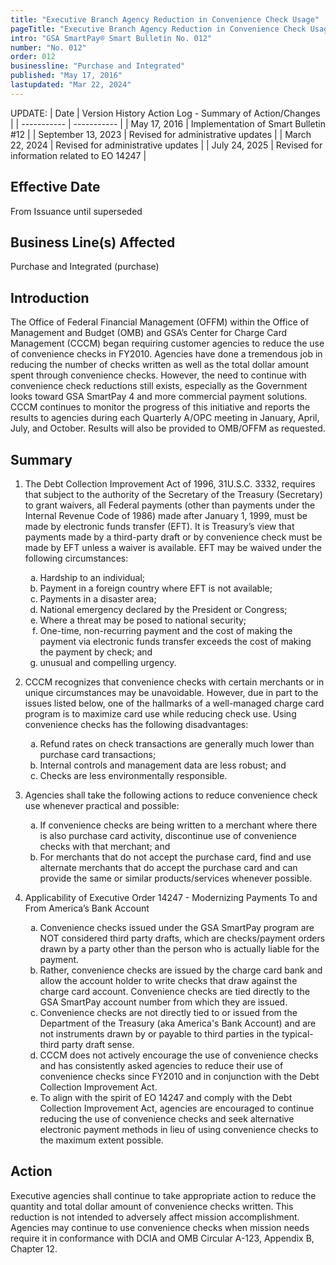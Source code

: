 ```yaml
---
title: "Executive Branch Agency Reduction in Convenience Check Usage"
pageTitle: "Executive Branch Agency Reduction in Convenience Check Usage"
intro: "GSA SmartPay® Smart Bulletin No. 012"
number: "No. 012"
order: 012
businessline: "Purchase and Integrated"
published: "May 17, 2016"
lastupdated: "Mar 22, 2024"
---
```


UPDATE:
| Date | Version History Action Log - Summary of Action/Changes |
| ----------- | ----------- |
| May 17, 2016 | Implementation of Smart Bulletin #12 |
| September 13, 2023 | Revised for administrative updates |
| March 22, 2024 | Revised for administrative updates |
| July 24, 2025 | Revised for information related to EO 14247 |

## Effective Date

From Issuance until superseded


## Business Line(s) Affected

Purchase and Integrated (purchase)


## Introduction

The Office of Federal Financial Management (OFFM) within the Office of Management and Budget (OMB) and GSA’s Center for Charge Card Management (CCCM) began requiring customer agencies to reduce the use of convenience checks in FY2010. Agencies have done a tremendous job in reducing the number of checks written as well as the total dollar amount spent through convenience checks. However, the need to continue with convenience check reductions still exists, especially as the Government looks toward GSA SmartPay 4 and more commercial payment solutions. CCCM continues to monitor the progress of this initiative and reports the results to agencies during each Quarterly A/OPC meeting in January, April, July, and October. Results will also be provided to OMB/OFFM as requested. 


## Summary

1. The Debt Collection Improvement Act of 1996, 31U.S.C. 3332, requires that subject to the authority of the Secretary of the Treasury (Secretary) to grant waivers, all Federal payments (other than payments under the Internal Revenue Code of 1986) made after January 1, 1999, must be made by electronic funds transfer (EFT). It is Treasury’s view that payments made by a third-party draft or by convenience check must be made by EFT unless a waiver is available. EFT may be waived under the following circumstances: 

    <ol type="a">
        <li>Hardship to an individual;</li>
        <li>Payment in a foreign country where EFT is not available;</li>
        <li>Payments in a disaster area;</li>
        <li>National emergency declared by the President or Congress;</li>
        <li>Where a threat may be posed to national security;</li>
        <li>One-time, non-recurring payment and the cost of making the payment via electronic funds transfer exceeds the cost of making the payment by check; and</li>
        <li>unusual and compelling urgency.</li>
    </ol>

2. CCCM recognizes that convenience checks with certain merchants or in unique circumstances may be unavoidable. However, due in part to the issues listed below, one of the hallmarks of a well-managed charge card program is to maximize card use while reducing check use. Using convenience checks has the following disadvantages: 

    <ol type="a">
        <li>Refund rates on check transactions are generally much lower than purchase card transactions; </li>
        <li>Internal controls and management data are less robust; and </li>
        <li>Checks are less environmentally responsible. </li>
    </ol>

3. Agencies shall take the following actions to reduce convenience check use whenever practical and possible: 
    <ol type="a">
        <li>If convenience checks are being written to a merchant where there is also purchase card activity, discontinue use of convenience checks with that merchant; and</li>
        <li>For merchants that do not accept the purchase card, find and use alternate merchants that do accept the purchase card and can provide the same or similar products/services whenever possible.</li>
    </ol>

4. Applicability of Executive Order 14247 - Modernizing Payments To and From America’s Bank Account 
    <ol type="a">
       <li>Convenience checks issued under the GSA SmartPay program are NOT considered third party drafts, which are checks/payment orders drawn by a party other than the person who is actually liable for the payment. </li>
        <li>Rather, convenience checks are issued by the charge card bank and allow the account holder to write checks that draw against the charge card account. Convenience checks are tied directly to the GSA SmartPay account number from which they are issued. </li>
        <li>Convenience checks are not directly tied to or issued from the Department of the Treasury (aka America's Bank Account) and are not instruments drawn by or payable to third parties in the typical-third party draft sense.</li>
        <li>CCCM does not actively encourage the use of convenience checks and has consistently asked agencies to reduce their use of convenience checks since FY2010 and in conjunction with the Debt Collection Improvement Act. </li>
        <li>To align with the spirit of EO 14247 and comply with the Debt Collection Improvement Act, agencies are encouraged to continue reducing the use of convenience checks and seek alternative electronic payment methods in lieu of using convenience checks to the maximum extent possible. </li>
    </ol>


## Action

Executive agencies shall continue to take appropriate action to reduce the quantity and total dollar amount of convenience checks written. This reduction is not intended to adversely affect mission accomplishment. Agencies may continue to use convenience checks when mission needs require it in conformance with DCIA and OMB Circular A-123, Appendix B, Chapter 12. 
